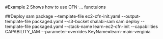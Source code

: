 #Example 2
Shows how to use CFN-... functuions


##Deploy
sam package --template-file ec2-cfn-init.yaml --output-template-file packaged.yaml --s3-bucket shalabi-sam
sam deploy --template-file packaged.yaml --stack-name learn-ec2-cfn-init --capabilities CAPABILITY_IAM --parameter-overrides KeyName=learn-main-verginia
